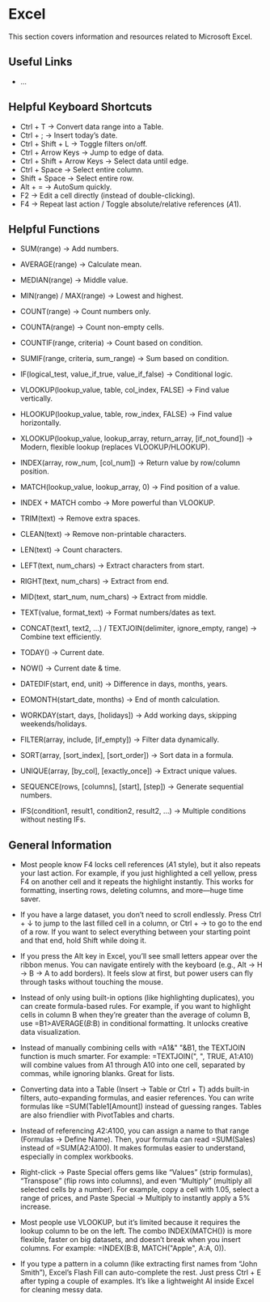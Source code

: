 # Excel

This section covers information and resources related to Microsoft Excel.

## Useful Links
- ...


## Helpful Keyboard Shortcuts
- Ctrl + T → Convert data range into a Table.
- Ctrl + ; → Insert today’s date.
- Ctrl + Shift + L → Toggle filters on/off.
- Ctrl + Arrow Keys → Jump to edge of data.
- Ctrl + Shift + Arrow Keys → Select data until edge.
- Ctrl + Space → Select entire column.
- Shift + Space → Select entire row.
- Alt + = → AutoSum quickly.
- F2 → Edit a cell directly (instead of double-clicking).
- F4 → Repeat last action / Toggle absolute/relative references ($A$1).


## Helpful Functions
- SUM(range) → Add numbers.

- AVERAGE(range) → Calculate mean.

- MEDIAN(range) → Middle value.

- MIN(range) / MAX(range) → Lowest and highest.

- COUNT(range) → Count numbers only.

- COUNTA(range) → Count non-empty cells.

- COUNTIF(range, criteria) → Count based on condition.

- SUMIF(range, criteria, sum_range) → Sum based on condition.

- IF(logical_test, value_if_true, value_if_false) → Conditional logic.

- VLOOKUP(lookup_value, table, col_index, FALSE) → Find value vertically.

- HLOOKUP(lookup_value, table, row_index, FALSE) → Find value horizontally.

- XLOOKUP(lookup_value, lookup_array, return_array, [if_not_found]) → Modern, flexible lookup (replaces VLOOKUP/HLOOKUP).

- INDEX(array, row_num, [col_num]) → Return value by row/column position.

- MATCH(lookup_value, lookup_array, 0) → Find position of a value.

- INDEX + MATCH combo → More powerful than VLOOKUP.

- TRIM(text) → Remove extra spaces.

- CLEAN(text) → Remove non-printable characters.

- LEN(text) → Count characters.

- LEFT(text, num_chars) → Extract characters from start.

- RIGHT(text, num_chars) → Extract from end.

- MID(text, start_num, num_chars) → Extract from middle.

- TEXT(value, format_text) → Format numbers/dates as text.

- CONCAT(text1, text2, …) / TEXTJOIN(delimiter, ignore_empty, range) → Combine text efficiently.

- TODAY() → Current date.

- NOW() → Current date & time.

- DATEDIF(start, end, unit) → Difference in days, months, years.

- EOMONTH(start_date, months) → End of month calculation.

- WORKDAY(start, days, [holidays]) → Add working days, skipping weekends/holidays.

- FILTER(array, include, [if_empty]) → Filter data dynamically.

- SORT(array, [sort_index], [sort_order]) → Sort data in a formula.

- UNIQUE(array, [by_col], [exactly_once]) → Extract unique values.

- SEQUENCE(rows, [columns], [start], [step]) → Generate sequential numbers.

- IFS(condition1, result1, condition2, result2, …) → Multiple conditions without nesting IFs.


## General Information
- Most people know F4 locks cell references ($A$1 style), but it also repeats your last action. For example, if you just highlighted a cell yellow, press F4 on another cell and it repeats the highlight instantly. This works for formatting, inserting rows, deleting columns, and more—huge time saver.

- If you have a large dataset, you don’t need to scroll endlessly. Press Ctrl + ↓ to jump to the last filled cell in a column, or Ctrl + → to go to the end of a row. If you want to select everything between your starting point and that end, hold Shift while doing it.

- If you press the Alt key in Excel, you’ll see small letters appear over the ribbon menus. You can navigate entirely with the keyboard (e.g., Alt → H → B → A to add borders). It feels slow at first, but power users can fly through tasks without touching the mouse.

- Instead of only using built-in options (like highlighting duplicates), you can create formula-based rules. For example, if you want to highlight cells in column B when they’re greater than the average of column B, use =B1>AVERAGE($B:$B) in conditional formatting. It unlocks creative data visualization.

- Instead of manually combining cells with =A1&" "&B1, the TEXTJOIN function is much smarter. For example: =TEXTJOIN(", ", TRUE, A1:A10) will combine values from A1 through A10 into one cell, separated by commas, while ignoring blanks. Great for lists.

- Converting data into a Table (Insert → Table or Ctrl + T) adds built-in filters, auto-expanding formulas, and easier references. You can write formulas like =SUM(Table1[Amount]) instead of guessing ranges. Tables are also friendlier with PivotTables and charts.

- Instead of referencing $A$2:$A$100, you can assign a name to that range (Formulas → Define Name). Then, your formula can read =SUM(Sales) instead of =SUM(A2:A100). It makes formulas easier to understand, especially in complex workbooks.

- Right-click → Paste Special offers gems like “Values” (strip formulas), “Transpose” (flip rows into columns), and even “Multiply” (multiply all selected cells by a number). For example, copy a cell with 1.05, select a range of prices, and Paste Special → Multiply to instantly apply a 5% increase.

- Most people use VLOOKUP, but it’s limited because it requires the lookup column to be on the left. The combo INDEX(MATCH()) is more flexible, faster on big datasets, and doesn’t break when you insert columns. For example: =INDEX(B:B, MATCH("Apple", A:A, 0)).

- If you type a pattern in a column (like extracting first names from “John Smith”), Excel’s Flash Fill can auto-complete the rest. Just press Ctrl + E after typing a couple of examples. It’s like a lightweight AI inside Excel for cleaning messy data.
